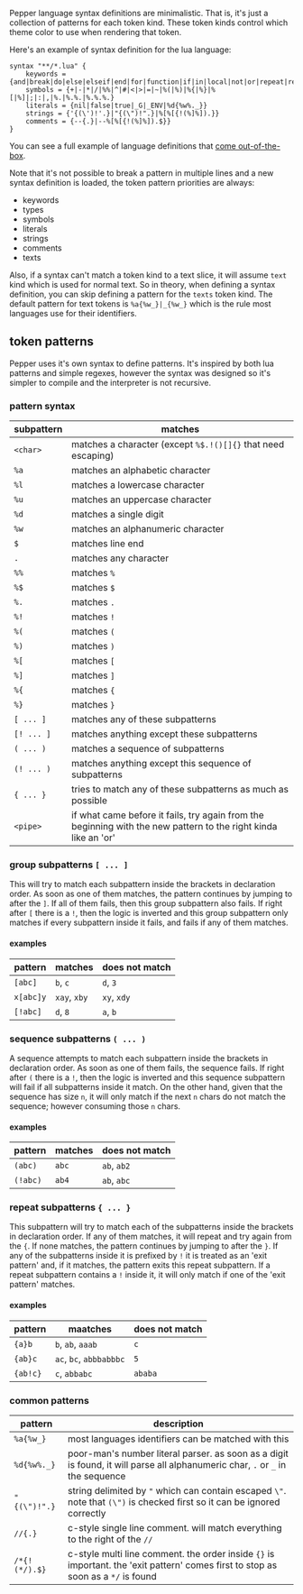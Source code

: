 <!-- {% raw %} -->

Pepper language syntax definitions are minimalistic.
That is, it's just a collection of patterns for each token kind.
These token kinds control which theme color to use when rendering that token.

Here's an example of syntax definition for the lua language:

```
syntax "**/*.lua" {
	keywords = {and|break|do|else|elseif|end|for|function|if|in|local|not|or|repeat|return|then|until|while}
	symbols = {+|-|*|/|%%|^|#|<|>|=|~|%(|%)|%{|%}|%[|%]|;|:|,|%.|%.%.|%.%.%.}
	literals = {nil|false|true|_G|_ENV|%d{%w%._}}
	strings = {'{(\')!'.}|"{(\")!".}|%[%[{!(%]%]).}}
	comments = {--{.}|--%[%[{!(%]%]).$}}
}
```

You can see a full example of language definitions that [come out-of-the-box](https://github.com/vamolessa/pepper/tree/master/src/default_config.pp).

Note that it's not possible to break a pattern in multiple lines and a new syntax definition is loaded,
the token pattern priorities are always:
- keywords
- types
- symbols
- literals
- strings
- comments
- texts

Also, if a syntax can't match a token kind to a text slice, it will assume `text` kind which is used for normal text.
So in theory, when defining a syntax definition, you can skip defining a pattern for the `texts` token kind.
The default pattern for text tokens is `%a{%w_}|_{%w_}` which is the rule most languages use for their identifiers.

## token patterns
Pepper uses it's own syntax to define patterns. It's inspired by both lua patterns and simple regexes, however the
syntax was designed so it's simpler to compile and the interpreter is not recursive.

### pattern syntax

| subpattern | matches |
| --- | --- |
| `<char>` | matches a character (except `%$.!()[]{}` that need escaping) |
| `%a` | matches an alphabetic character |
| `%l` | matches a lowercase character |
| `%u` | matches an uppercase character |
| `%d` | matches a single digit |
| `%w` | matches an alphanumeric character |
| `$` | matches line end |
| `.` | matches any character |
| `%%` | matches `%` |
| `%$` | matches `$` |
| `%.` | matches `.` |
| `%!` | matches `!` |
| `%(` | matches `(` |
| `%)` | matches `)` |
| `%[` | matches `[` |
| `%]` | matches `]` |
| `%{` | matches `{` |
| `%}` | matches `}` |
| `[ ... ]` | matches any of these subpatterns |
| `[! ... ]` | matches anything except these subpatterns |
| `( ... )` | matches a sequence of subpatterns |
| `(! ... )` | matches anything except this sequence of subpatterns |
| `{ ... }` | tries to match any of these subpatterns as much as possible |
| `<pipe>` | if what came before it fails, try again from the beginning with the new pattern to the right kinda like an 'or' |

### group subpatterns `[ ... ]`
This will try to match each subpattern inside the brackets in declaration order.
As soon as one of them matches, the pattern continues by jumping to after the `]`. If all of them fails, then
this group subpattern also fails. If right after `[` there is a `!`, then the logic is inverted and this group
subpattern only matches if every subpattern inside it fails, and fails if any of them matches.

#### examples

| pattern | matches | does not match |
| --- | --- | --- |
| `[abc]` | `b`, `c` | `d`, `3` |
| `x[abc]y` | `xay`, `xby` | `xy`, `xdy` |
| `[!abc]` | `d`, `8` | `a`, `b` |

### sequence subpatterns `( ... )`
A sequence attempts to match each subpattern inside the brackets in declaration order.
As soon as one of them fails, the sequence fails. If right after `(` there is a `!`, then the logic
is inverted and this sequence subpattern will fail if all subpatterns inside it match. On the other hand,
given that the sequence has size `n`, it will only match if the next `n` chars do not match the sequence;
however consuming those `n` chars.

#### examples

| pattern | matches | does not match |
| --- | --- | --- |
| `(abc)` | `abc` | `ab`, `ab2` |
| `(!abc)` | `ab4` | `ab`, `abc` |

### repeat subpatterns `{ ... }`
This subpattern will try to match each of the subpatterns inside the brackets in declaration order. If any
of them matches, it will repeat and try again from the `{`. If none matches, the pattern continues by jumping
to after the `}`. If any of the subpatterns inside it is prefixed by `!` it is treated as an 'exit pattern'
and, if it matches, the pattern exits this repeat subpattern. If a repeat subpattern contains a `!` inside it,
it will only match if one of the 'exit pattern' matches.

#### examples

| pattern | maatches | does not match |
| --- | --- | --- |
| `{a}b` | `b`, `ab`, `aaab` | `c` |
| `{ab}c` | `ac`, `bc`, `abbbabbbc` | `5` |
| `{ab!c}` | `c`, `abbabc` | `ababa` |

### common patterns

| pattern | description |
| --- | --- |
| `%a{%w_}` | most languages identifiers can be matched with this |
| `%d{%w%._}` | poor-man's number literal parser. as soon as a digit is found, it will parse all alphanumeric char, `.` or `_` in the sequence |
| `"{(\")!".}` | string delimited by `"` which can contain escaped `\"`. note that `(\")` is checked first so it can be ignored correctly |
| `//{.}` | c-style single line comment. will match everything to the right of the `//` |
| `/*{!(*/).$}` | c-style multi line comment. the order inside `{}` is important. the 'exit pattern' comes first to stop as soon as a `*/` is found |

<!-- {% endraw %} -->